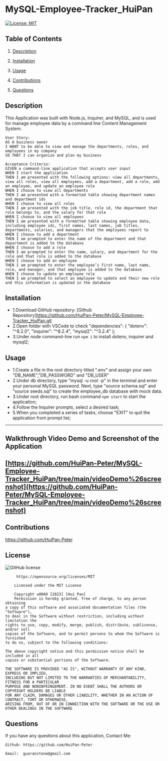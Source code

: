 # MySQL-Employee-Tracker_HuiPan
[![License: MIT](https://img.shields.io/badge/License-MIT-yellow.svg)](https://opensource.org/licenses/MIT)

## Table of Contents

1. [Description](#userStory)
  
2. [Installation](#installation)
  
3. [Usage](#usage)
  
4. [Contributions](#contributions)
  
5. [Questions](#questions)
  

## Description
This Application was built with Node.js, Inquirer, and MySQL, and is used for manage employee data by a command line Content Management System.
```
User Story:
AS A business owner
I WANT to be able to view and manage the departments, roles, and employees in my company
SO THAT I can organize and plan my business
```
```
Acceptance Criteria: 
GIVEN a command-line application that accepts user input
WHEN I start the application
THEN I am presented with the following options: view all departments, view all roles, view all employees, add a department, add a role, add an employee, and update an employee role
WHEN I choose to view all departments
THEN I am presented with a formatted table showing department names and department ids
WHEN I choose to view all roles
THEN I am presented with the job title, role id, the department that role belongs to, and the salary for that role
WHEN I choose to view all employees
THEN I am presented with a formatted table showing employee data, including employee ids, first names, last names, job titles, departments, salaries, and managers that the employees report to
WHEN I choose to add a department
THEN I am prompted to enter the name of the department and that department is added to the database
WHEN I choose to add a role
THEN I am prompted to enter the name, salary, and department for the role and that role is added to the database
WHEN I choose to add an employee
THEN I am prompted to enter the employee’s first name, last name, role, and manager, and that employee is added to the database
WHEN I choose to update an employee role
THEN I am prompted to select an employee to update and their new role and this information is updated in the database
```

## Installation
- 1.Download GitHub repository: [Github Repository]https://github.com/HuiPan-Peter/MySQL-Employee-Tracker_HuiPan.git
- 2.Open folder with VSCode to check "dependencies": {
    "dotenv": "^8.2.0",
    "inquirer": "^8.2.4",
    "mysql2": "^3.2.4"
  };
- 3.Under node command-line run ```npm i``` to install dotenv, inquirer and mysql2;

## Usage
- 1.Create a file in the root directory titled ".env" and assign your own "DB_NAME","DB_PASSWORD" and "DB_USER"
- 2.Under db directory, type "mysql -u root -p" in the terminal and enter your personal MySQL password. Next, type "source schema.sql" and "source seeds.sql" to create the employee_db database with mock data.
- 3.Under root directory, run bash command ``` npm start ``` to start the application;
- 4.Follow the Inquirer prompts, select a desired task;
- 5.When you completed a series of tasks, choose "EXIT" to quit the application from prompt list;
---
## Walkthrough Video Demo and Screenshot of the Application
[https://github.com/HuiPan-Peter/MySQL-Employee-Tracker_HuiPan/tree/main/videoDemo%26screenshot](https://github.com/HuiPan-Peter/MySQL-Employee-Tracker_HuiPan/tree/main/videoDemo%26screenshot)
---
## Contributions

https://github.com/HuiPan-Peter

## License

![GitHub license](https://img.shields.io/badge/license-MIT-blue.svg)

```
     https://opensource.org/licenses/MIT

    Licensed under the MIT License

    Copyright u00A9 [2023] [Hui Pan]
    Permission is hereby granted, free of charge, to any person obtaining 
a copy of this software and associated documentation files (the "Software"), 
to deal in the Software without restriction, including without limitation the 
rights to use, copy, modify, merge, publish, distribute, sublicense, and/or sell 
copies of the Software, and to permit persons to whom the Software is furnished 
to do so, subject to the following conditions:

The above copyright notice and this permission notice shall be included in all 
copies or substantial portions of the Software.

THE SOFTWARE IS PROVIDED "AS IS", WITHOUT WARRANTY OF ANY KIND, EXPRESS OR IMPLIED, 
INCLUDING BUT NOT LIMITED TO THE WARRANTIES OF MERCHANTABILITY, FITNESS FOR A PARTICULAR 
PURPOSE AND NONINFRINGEMENT. IN NO EVENT SHALL THE AUTHORS OR COPYRIGHT HOLDERS BE LIABLE 
FOR ANY CLAIM, DAMAGES OR OTHER LIABILITY, WHETHER IN AN ACTION OF CONTRACT, TORT OR OTHERWISE, 
ARISING FROM, OUT OF OR IN CONNECTION WITH THE SOFTWARE OR THE USE OR OTHER DEALINGS IN THE SOFTWARE
```

## Questions

If you have any questions about this application, Contact Me:

```
Github: https://github.com/HuiPan-Peter

Email:  guaranstone@gmail.com
```
